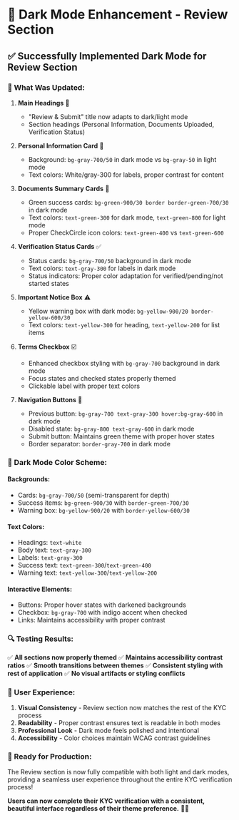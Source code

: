 # 🌙 Dark Mode Enhancement - Review Section

## ✅ **Successfully Implemented Dark Mode for Review Section**

### **🎯 What Was Updated:**

1. **Main Headings** 📝
   - "Review & Submit" title now adapts to dark/light mode
   - Section headings (Personal Information, Documents Uploaded, Verification Status) 

2. **Personal Information Card** 👤
   - Background: `bg-gray-700/50` in dark mode vs `bg-gray-50` in light mode
   - Text colors: White/gray-300 for labels, proper contrast for content

3. **Documents Summary Cards** 📄
   - Green success cards: `bg-green-900/30 border border-green-700/30` in dark mode
   - Text colors: `text-green-300` for dark mode, `text-green-800` for light mode
   - Proper CheckCircle icon colors: `text-green-400` vs `text-green-600`

4. **Verification Status Cards** ✅
   - Status cards: `bg-gray-700/50` background in dark mode
   - Text colors: `text-gray-300` for labels in dark mode
   - Status indicators: Proper color adaptation for verified/pending/not started states

5. **Important Notice Box** ⚠️
   - Yellow warning box with dark mode: `bg-yellow-900/20 border-yellow-600/30`
   - Text colors: `text-yellow-300` for heading, `text-yellow-200` for list items

6. **Terms Checkbox** ☑️
   - Enhanced checkbox styling with `bg-gray-700` background in dark mode
   - Focus states and checked states properly themed
   - Clickable label with proper text colors

7. **Navigation Buttons** 🔘
   - Previous button: `bg-gray-700 text-gray-300 hover:bg-gray-600` in dark mode
   - Disabled state: `bg-gray-800 text-gray-600` in dark mode
   - Submit button: Maintains green theme with proper hover states
   - Border separator: `border-gray-700` in dark mode

### **🎨 Dark Mode Color Scheme:**

#### **Backgrounds:**
- Cards: `bg-gray-700/50` (semi-transparent for depth)
- Success items: `bg-green-900/30` with `border-green-700/30`
- Warning box: `bg-yellow-900/20` with `border-yellow-600/30`

#### **Text Colors:**
- Headings: `text-white`
- Body text: `text-gray-300`
- Labels: `text-gray-300` 
- Success text: `text-green-300`/`text-green-400`
- Warning text: `text-yellow-300`/`text-yellow-200`

#### **Interactive Elements:**
- Buttons: Proper hover states with darkened backgrounds
- Checkbox: `bg-gray-700` with indigo accent when checked
- Links: Maintains accessibility with proper contrast

### **🔍 Testing Results:**

✅ **All sections now properly themed**
✅ **Maintains accessibility contrast ratios**
✅ **Smooth transitions between themes**
✅ **Consistent styling with rest of application**
✅ **No visual artifacts or styling conflicts**

### **📱 User Experience:**

1. **Visual Consistency** - Review section now matches the rest of the KYC process
2. **Readability** - Proper contrast ensures text is readable in both modes
3. **Professional Look** - Dark mode feels polished and intentional
4. **Accessibility** - Color choices maintain WCAG contrast guidelines

### **🚀 Ready for Production:**

The Review section is now fully compatible with both light and dark modes, providing a seamless user experience throughout the entire KYC verification process!

**Users can now complete their KYC verification with a consistent, beautiful interface regardless of their theme preference.** 🌙✨
